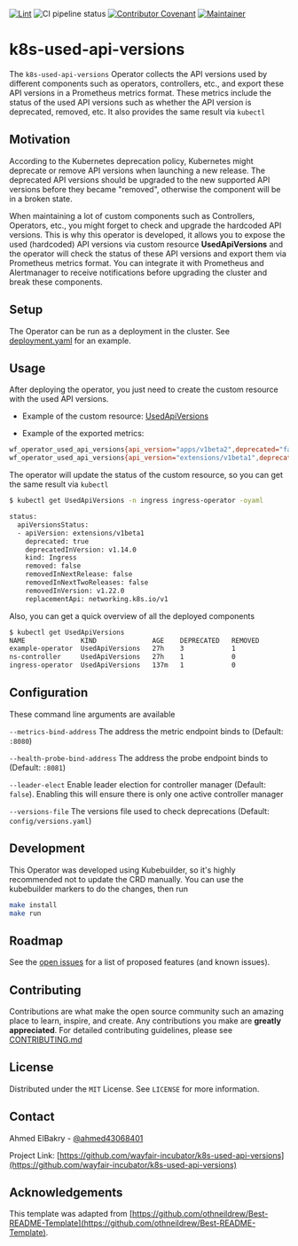 [![Lint](https://github.com/wayfair-incubator/k8s-used-api-versions/actions/workflows/markdown-lint.yml/badge.svg?branch=main)](https://github.com/wayfair-incubator/k8s-used-api-versions/actions/workflows/markdown-lint.yml)
![CI pipeline status](https://github.com/wayfair-incubator/k8s-used-api-versions/workflows/Run%20Go%20tests/badge.svg?branch=main)
[![Contributor Covenant](https://img.shields.io/badge/Contributor%20Covenant-2.0-4baaaa.svg)](CODE_OF_CONDUCT.md)
[![Maintainer](https://img.shields.io/badge/Maintainer-Wayfair-7F187F)](https://wayfair.github.io)

# k8s-used-api-versions

The `k8s-used-api-versions` Operator collects the API versions used by different components such as operators, controllers, etc., and export these API versions in a Prometheus metrics format. These metrics include the status of the used API versions such as whether the API version is deprecated, removed, etc. It also provides the same result via `kubectl`

## Motivation

According to the Kubernetes deprecation policy, Kubernetes might deprecate or remove API versions when launching a new release. The deprecated API versions should be upgraded to the new supported API versions before they became "removed", otherwise the component will be in a broken state.

When maintaining a lot of custom components such as Controllers, Operators, etc., you might forget to check and upgrade the hardcoded API versions. This is why this operator is developed, it allows you to expose the used (hardcoded) API versions via custom resource **UsedApiVersions** and the operator will check the status of these API versions and export them via Prometheus metrics format. You can integrate it with Prometheus and Alertmanager to receive notifications before upgrading the cluster and break these components.

## Setup

The Operator can be run as a deployment in the cluster. See [deployment.yaml](config/manager/manager.yaml) for an example.

## Usage

After deploying the operator, you just need to create the custom resource with the used API versions.

- Example of the custom resource: [UsedApiVersions](./config/samples/api-version_v1beta1_usedapiversions.yaml)

- Example of the exported metrics:

```sh
wf_operator_used_api_versions{api_version="apps/v1beta2",deprecated="false",deprecated_in_version="n/a",kind="ReplicaSet",name="ingress-operator",removed="true",removed_in_next_2_releases="true",removed_in_next_release="true",removed_in_version="v1.16.0",replacement_api="apps/v1"} 1
wf_operator_used_api_versions{api_version="extensions/v1beta1",deprecated="true",deprecated_in_version="v1.14.0",kind="Ingress",name="ingress-operator",removed="false",removed_in_next_2_releases="false",removed_in_next_release="false",removed_in_version="v1.22.0",replacement_api="networking.k8s.io/v1"} 1
```

The operator will update the status of the custom resource, so you can get the same result via `kubectl`

```sh
$ kubectl get UsedApiVersions -n ingress ingress-operator -oyaml

status:
  apiVersionsStatus:
  - apiVersion: extensions/v1beta1
    deprecated: true
    deprecatedInVersion: v1.14.0
    kind: Ingress
    removed: false
    removedInNextRelease: false
    removedInNextTwoReleases: false
    removedInVersion: v1.22.0
    replacementApi: networking.k8s.io/v1
```

Also, you can get a quick overview of all the deployed components

```sh
$ kubectl get UsedApiVersions
NAME              KIND              AGE    DEPRECATED   REMOVED
example-operator  UsedApiVersions   27h    3            1
ns-controller     UsedApiVersions   27h    1            0
ingress-operator  UsedApiVersions   137m   1            0
```

## Configuration

These command line arguments are available

``--metrics-bind-address``
    The address the metric endpoint binds to (Default: `:8080`)

``--health-probe-bind-address``
    The address the probe endpoint binds to (Default: `:8081`)

``--leader-elect``
    Enable leader election for controller manager (Default: `false`).
    Enabling this will ensure there is only one active controller manager

``--versions-file``
    The versions file used to check deprecations (Default: `config/versions.yaml`)

## Development

This Operator was developed using Kubebuilder, so it's highly recommended not to update the CRD manually. You can use the kubebuilder markers to do the changes, then run

```sh
make install 
make run
```

## Roadmap

See the [open issues](https://github.com/wayfair-incubator/k8s-used-api-versions/issues) for a list of proposed features (and known issues).

## Contributing

Contributions are what make the open source community such an amazing place to learn, inspire, and create. Any contributions you make are **greatly appreciated**. For detailed contributing guidelines, please see [CONTRIBUTING.md](CONTRIBUTING.md)

## License

Distributed under the `MIT` License. See `LICENSE` for more information.

## Contact

Ahmed ElBakry - [@ahmed43068401](https://twitter.com/ahmed43068401)

Project Link: [https://github.com/wayfair-incubator/k8s-used-api-versions](https://github.com/wayfair-incubator/k8s-used-api-versions)

## Acknowledgements

This template was adapted from
[https://github.com/othneildrew/Best-README-Template](https://github.com/othneildrew/Best-README-Template).
